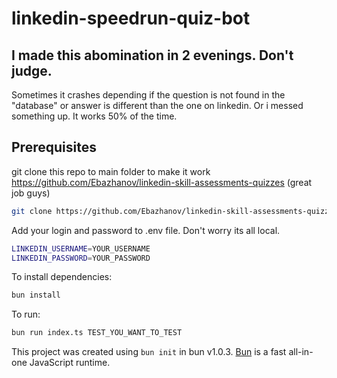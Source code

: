 # linkedin-speedrun-quiz-bot

## I made this abomination in 2 evenings. Don't judge. 

Sometimes it crashes depending if the question is not found in the "database" or answer is different than the one on linkedin. Or i messed something up. It works 50% of the time. 

## Prerequisites

git clone this repo to main folder to make it work https://github.com/Ebazhanov/linkedin-skill-assessments-quizzes (great job guys)
```bash
git clone https://github.com/Ebazhanov/linkedin-skill-assessments-quizzes.git
```

Add your login and password to .env file. Don't worry its all local.
```bash
LINKEDIN_USERNAME=YOUR_USERNAME
LINKEDIN_PASSWORD=YOUR_PASSWORD
```


To install dependencies:

```bash
bun install
```

To run:

```bash
bun run index.ts TEST_YOU_WANT_TO_TEST
```

This project was created using `bun init` in bun v1.0.3. [Bun](https://bun.sh) is a fast all-in-one JavaScript runtime.

